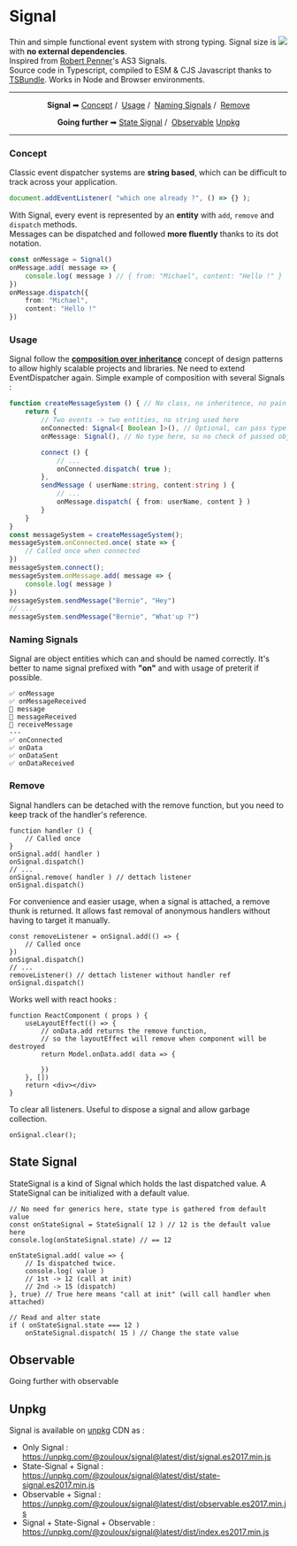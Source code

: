 
# Signal

[//]: # (TODO : Image)

Thin and simple functional event system with strong typing.
Signal size is __![](./bits/signal.es2017.in.js.svg)__ with __no external dependencies__.
<br>Inspired from [Robert Penner](https://github.com/robertpenner)'s AS3 Signals.
<br>Source code in Typescript, compiled to ESM & CJS Javascript thanks to [TSBundle](https://github.com/zouloux/tsbundle).
Works in Node and Browser environments.

---
<p align="center">
	<strong>Signal</strong> ➡
	<a href="#concept">Concept</a>&nbsp;/&nbsp;
	<a href="#usage">Usage</a>&nbsp;/&nbsp;
	<a href="#naming-signals">Naming Signals</a>&nbsp;/&nbsp;
	<a href="#remove">Remove</a>
</p>
<p align="center">
	<strong>Going further</strong> ➡
	<a href="#state-signal">State Signal</a>&nbsp;/&nbsp;
	<a href="#observable">Observable</a>
	<a href="#unpkg">Unpkg</a>
</p>

---

### Concept

Classic event dispatcher systems are __string based__, which can be difficult to track across your application.

```typescript
document.addEventListener( "which one already ?", () => {} );
```

With Signal, every event is represented by an __entity__ with `add`, `remove` and `dispatch` methods.
<br>Messages can be dispatched and followed __more fluently__ thanks to its dot notation.

```typescript
const onMessage = Signal()
onMessage.add( message => {
	console.log( message ) // { from: "Michael", content: "Hello !" }
})
onMessage.dispatch({
	from: "Michael",
	content: "Hello !"
})
```

### Usage

Signal follow the [__composition over inheritance__](https://en.wikipedia.org/wiki/Composition_over_inheritance) concept of design patterns
to allow highly scalable projects and libraries. Ne need to extend EventDispatcher again.
Simple example of composition with several Signals :

```typescript
function createMessageSystem () { // No class, no inheritence, no pain
	return {
		// Two events -> two entities, no string used here
		onConnected: Signal<[ Boolean ]>(), // Optional, can pass type of arguments
		onMessage: Signal(), // No type here, so no check of passed object with TS

		connect () {
			// ...
			onConnected.dispatch( true );
		},
		sendMessage ( userName:string, content:string ) {
			// ...
			onMessage.dispatch( { from: userName, content } )
		}
	}
}
const messageSystem = createMessageSystem();
messageSystem.onConnected.once( state => {
	// Called once when connected
})
messageSystem.connect();
messageSystem.onMessage.add( message => {
	console.log( message )
})
messageSystem.sendMessage("Bernie", "Hey")
// ...
messageSystem.sendMessage("Bernie", "What'up ?")

```

### Naming Signals

Signal are object entities which can and should be named correctly.
It's better to name signal prefixed with __"on"__ and with usage of preterit if possible.

```
✅ onMessage
✅ onMessageReceived
🚫 message
🚫 messageReceived
🚫 receiveMessage
---
✅ onConnected
✅ onData
✅ onDataSent
✅ onDataReceived
```

### Remove

Signal handlers can be detached with the remove function, but you need to keep track of the handler's reference.

```tsx
function handler () {
	// Called once
}
onSignal.add( handler )
onSignal.dispatch()
// ...
onSignal.remove( handler ) // dettach listener
onSignal.dispatch()
```

For convenience and easier usage, when a signal is attached, a remove thunk is returned.
It allows fast removal of anonymous handlers without having to target it manually. 

```tsx
const removeListener = onSignal.add(() => {
	// Called once
})
onSignal.dispatch()
// ...
removeListener() // dettach listener without handler ref
onSignal.dispatch()
```

Works well with react hooks :

```tsx
function ReactComponent ( props ) {
	useLayoutEffect(() => {
		// onData.add returns the remove function,
		// so the layoutEffect will remove when component will be destroyed
		return Model.onData.add( data => {
			
		})
	}, [])
	return <div></div>
}
```

To clear all listeners. Useful to dispose a signal and allow garbage collection.

```tsx
onSignal.clear();
```


## State Signal

StateSignal is a kind of Signal which holds the last dispatched value.
A StateSignal can be initialized with a default value.

```tsx
// No need for generics here, state type is gathered from default value
const onStateSignal = StateSignal( 12 ) // 12 is the default value here
console.log(onStateSignal.state) // == 12

onStateSignal.add( value => {
	// Is dispatched twice.
	console.log( value )
	// 1st -> 12 (call at init)
	// 2nd -> 15 (dispatch)
}, true) // True here means "call at init" (will call handler when attached)

// Read and alter state
if ( onStateSignal.state === 12 )
	onStateSignal.dispatch( 15 ) // Change the state value
```


## Observable

Going further with observable

[//]: # (TODO OBSERVABLE DOC)

## Unpkg

Signal is available on [unpkg](https://unpkg.com/) CDN as :
- Only Signal : https://unpkg.com/@zouloux/signal@latest/dist/signal.es2017.min.js
- State-Signal + Signal : https://unpkg.com/@zouloux/signal@latest/dist/state-signal.es2017.min.js
- Observable + Signal : https://unpkg.com/@zouloux/signal@latest/dist/observable.es2017.min.js
- Signal + State-Signal + Observable : https://unpkg.com/@zouloux/signal@latest/dist/index.es2017.min.js
